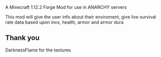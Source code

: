 A Minecraft 1.12.2 Forge Mod for use in ANARCHY servers

This mod will give the user info about their enviroment, give live survival rate data based upon invs, health, armor and armor dura

## Thank you
DarknessFlame for the textures
